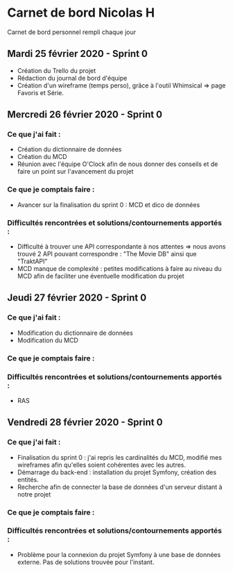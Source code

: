 # Carnet de bord Nicolas H
Carnet de bord personnel rempli chaque jour

## Mardi 25 février 2020 - Sprint 0

- Création du Trello du projet
- Rédaction du journal de bord d'équipe
- Création d'un wireframe (temps perso), grâce à l'outil Whimsical => page Favoris et Série.

## Mercredi 26 février 2020 - Sprint 0

### Ce que j'ai fait : 

- Création du dictionnaire de données
- Création du MCD
- Réunion avec l'équipe O'Clock afin de nous donner des conseils et de faire un point sur l'avancement du projet

### Ce que je comptais faire :

- Avancer sur la finalisation du sprint 0 : MCD et dico de données

### Difficultés rencontrées et solutions/contournements apportés : 

- Difficulté à trouver une API correspondante à nos attentes => nous avons trouvé 2 API pouvant correspondre : "The Movie DB" ainsi que "TraktAPI"
- MCD manque de complexité : petites modifications à faire au niveau du MCD afin de faciliter une éventuelle modification du projet

## Jeudi 27 février 2020 - Sprint 0

### Ce que j'ai fait : 

- Modification du dictionnaire de données
- Modification du MCD

### Ce que je comptais faire :

### Difficultés rencontrées et solutions/contournements apportés : 

- RAS

## Vendredi 28 février 2020 - Sprint 0

### Ce que j'ai fait : 

- Finalisation du sprint 0 : j'ai repris les cardinalités du MCD, modifié mes wireframes afin qu'elles soient cohérentes avec les autres.
- Démarrage du back-end : installation du projet Symfony, création des entités. 
- Recherche afin de connecter la base de données d'un serveur distant à notre projet

### Ce que je comptais faire :

### Difficultés rencontrées et solutions/contournements apportés : 

- Problème pour la connexion du projet Symfony à une base de données externe. Pas de solutions trouvée pour l'instant.
